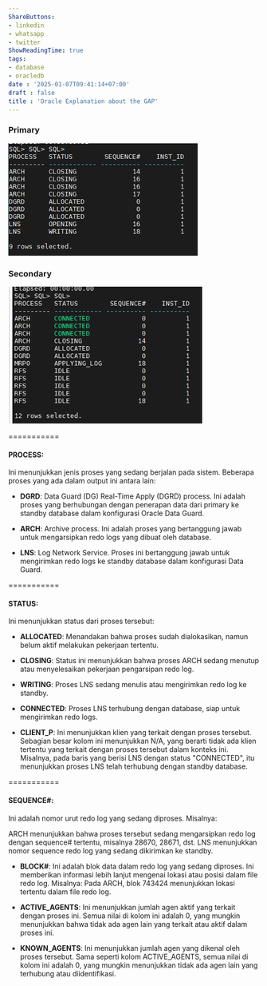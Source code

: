 ```yaml
---
ShareButtons:
- linkedin
- whatsapp
- twitter
ShowReadingTime: true
tags:
- database
- oracledb
date : '2025-01-07T09:41:14+07:00'
draft : false
title : 'Oracle Explanation about the GAP'
---
```



### Primary
![alt text](image-1.png)


### Secondary
![alt text](image.png)



===========

#### PROCESS: 

Ini menunjukkan jenis proses yang sedang berjalan pada sistem. Beberapa proses yang ada dalam output ini antara lain:

- **DGRD**: Data Guard (DG) Real-Time Apply (DGRD) process. 
Ini adalah proses yang berhubungan dengan penerapan data dari primary ke standby 
database dalam konfigurasi Oracle Data Guard.

- **ARCH**: Archive process. Ini adalah proses yang bertanggung jawab 
untuk mengarsipkan redo logs yang dibuat oleh database.

- **LNS**: Log Network Service. Proses ini bertanggung jawab untuk 
mengirimkan redo logs ke standby database dalam konfigurasi Data Guard.

===========
<br/>

#### STATUS: 
Ini menunjukkan status dari proses tersebut:

- **ALLOCATED**: Menandakan bahwa proses sudah dialokasikan, 
namun belum aktif melakukan pekerjaan tertentu.

- **CLOSING**: Status ini menunjukkan bahwa proses ARCH sedang 
menutup atau menyelesaikan pekerjaan pengarsipan redo log.

- **WRITING**: Proses LNS sedang menulis atau mengirimkan redo log ke standby.

- **CONNECTED**: Proses LNS terhubung dengan database, siap untuk mengirimkan redo logs.

- **CLIENT_P**: Ini menunjukkan klien yang terkait dengan proses tersebut. 
Sebagian besar kolom ini menunjukkan N/A, yang berarti tidak ada klien 
tertentu yang terkait dengan proses tersebut dalam konteks ini. Misalnya, pada baris
 yang berisi LNS dengan status "CONNECTED", itu menunjukkan proses LNS telah terhubung dengan standby database.

===========
<br/>

#### SEQUENCE#: 
Ini adalah nomor urut redo log yang sedang diproses. Misalnya:

ARCH menunjukkan bahwa proses tersebut sedang mengarsipkan redo log dengan sequence# tertentu, misalnya 28670, 28671, dst.
LNS menunjukkan nomor sequence redo log yang sedang dikirimkan ke standby.

- **BLOCK#**: Ini adalah blok data dalam redo log yang sedang diproses. Ini memberikan informasi lebih lanjut mengenai lokasi atau posisi dalam file redo log. Misalnya:
Pada ARCH, blok 743424 menunjukkan lokasi tertentu dalam file redo log.

- **ACTIVE_AGENTS**: Ini menunjukkan jumlah agen aktif yang terkait dengan proses ini. Semua nilai di kolom ini adalah 0, yang mungkin menunjukkan bahwa tidak ada agen lain yang terkait atau aktif dalam proses ini.

- **KNOWN_AGENTS**: Ini menunjukkan jumlah agen yang dikenal oleh proses tersebut. Sama seperti kolom ACTIVE_AGENTS, semua nilai di kolom ini adalah 0, yang mungkin menunjukkan tidak ada agen lain yang terhubung atau diidentifikasi.